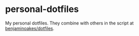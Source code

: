 # personal-dotfiles
My personal dotfiles.  They combine with others in the script at [benjaminoakes/dotfiles](https://github.com/benjaminoakes/dotfiles).
